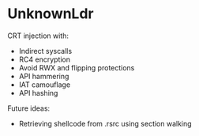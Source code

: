 # UnknownLdr

CRT injection with:
- Indirect syscalls
- RC4 encryption
- Avoid RWX and flipping protections
- API hammering
- IAT camouflage
- API hashing

Future ideas:
- Retrieving shellcode from .rsrc using section walking